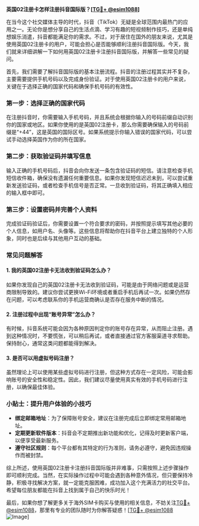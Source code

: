 **英国02注册卡怎样注册抖音国际版？[[TG💪+ @esim1088](https://t.me/s/esim1088)]**

在当今这个社交媒体主导的时代，抖音（TikTok）无疑是全球范围内最热门的应用之一。无论你是想分享自己的生活点滴、学习有趣的短视频制作技巧，还是单纯想娱乐消遣，抖音都能满足你的需求。不过，对于居住在国外的朋友来说，尤其是使用英国02注册卡的用户，可能会担心是否能够顺利注册抖音国际版。今天，我们就来详细讲解一下如何用英国02注册卡注册抖音国际版，并解答一些常见的疑问。

首先，我们需要了解抖音国际版的基本注册流程。抖音的注册过程其实并不复杂，主要需要提供手机号码以及完成身份验证。对于使用英国02注册卡的用户来说，关键在于选择正确的国家代码和确保手机号码的有效性。

### 第一步：选择正确的国家代码

在注册抖音时，你需要输入手机号码，并且系统会根据你输入的号码前缀自动识别你的国家或地区。如果你使用的是英国02注册卡，那么你需要确保输入的号码前缀是“+44”，这是英国的国际区号。如果系统提示你输入错误的国家代码，可以尝试手动选择英国作为你的所在国家。

### 第二步：获取验证码并填写信息

输入正确的手机号码后，抖音会向你发送一条包含验证码的短信。请注意检查手机短信收件箱，确保没有遗漏任何重要信息。如果你发现短信迟迟未到，可以尝试重新发送验证码，或者检查手机信号是否正常。一旦收到验证码，将其正确填入相应的输入框中即可。

### 第三步：设置密码并完善个人资料

完成验证码验证后，你需要设置一个符合要求的密码，并按照提示填写其他必要的个人信息，如用户名、头像等。这些信息将帮助你在抖音平台上建立独特的个人形象，同时也是后续与其他用户互动的基础。

### 常见问题解答

#### 1. 我的英国02注册卡无法收到验证码怎么办？
如果你发现自己的英国02注册卡无法收到验证码，可能是由于网络问题或是运营商限制导致的。建议你尝试更换Wi-Fi环境或者重启手机后再试一次。如果仍然存在问题，可以考虑联系你的手机运营商确认是否存在服务中断的情况。

#### 2. 注册过程中出现“账号异常”怎么办？
有时候，抖音系统可能会因为各种原因判定你的账号存在异常，从而阻止注册。遇到这种情况时，不要慌张，可以稍后再试，或者直接通过官方客服渠道寻求帮助。保持耐心，通常这类问题都能得到解决。

#### 3. 是否可以用虚拟号码注册？
虽然理论上可以使用某些虚拟号码进行注册，但这种方式存在一定风险，可能会影响账号的安全性和稳定性。因此，我们建议尽量使用真实有效的手机号码进行注册，以确保最佳体验。

### 小贴士：提升用户体验的小技巧

- **绑定邮箱地址**：为了保障账号安全，建议在注册完成后立即绑定常用邮箱地址。
- **定期更新软件版本**：抖音会不定期推出新功能和优化，记得及时更新客户端，以便享受最新服务。
- **遵守社区规则**：每个平台都有其特定的行为准则，请务必遵守，避免因违规操作而被封禁。

综上所述，使用英国02注册卡注册抖音国际版并非难事，只需按照上述步骤操作即可顺利完成。当然，在实际操作过程中可能会遇到各种意外情况，但只要保持冷静，积极寻找解决方案，就一定能克服困难，成功加入这个充满活力的社交平台。希望每位朋友都能在抖音上找到属于自己的快乐时光！

最后，如果你想了解更多关于海外SIM卡购买与使用的相关信息，不妨关注[TG💪+ @esim1088](https://t.me/s/esim1088)，那里有专业的团队随时为你解答疑惑！[[TG💪+ @esim1088](https://t.me/s/esim1088) ![Image](https://i.postimg.cc/4NQfJmqS/Snipaste-2025-05-13-00-14-12.png)]